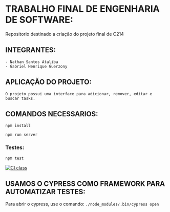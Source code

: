 # TRABALHO FINAL DE ENGENHARIA DE SOFTWARE:
Repositorio destinado a criação do projeto final de C214

## INTEGRANTES:
    - Nathan Santos Ataliba
    - Gabriel Henrique Guerzony

## APLICAÇÃO DO PROJETO:
    O projeto possui uma interface para adicionar, remover, editar e buscar tasks.

## COMANDOS NECESSARIOS:
```npm install```

```npm run server```

### Testes:
```npm test```

[![CI class](https://github.com/NathanAtaliba/C214-PROJECT-V2/blob/main/.github/workflows/ci.yml/badge.svg)](https://github.com/NathanAtaliba/C214-PROJECT-V2/blob/main/.github/workflows/ci.yml)

## USAMOS O CYPRESS COMO FRAMEWORK PARA AUTOMATIZAR TESTES:
Para abrir o cypress, use o comando:
```./node_modules/.bin/cypress open```


